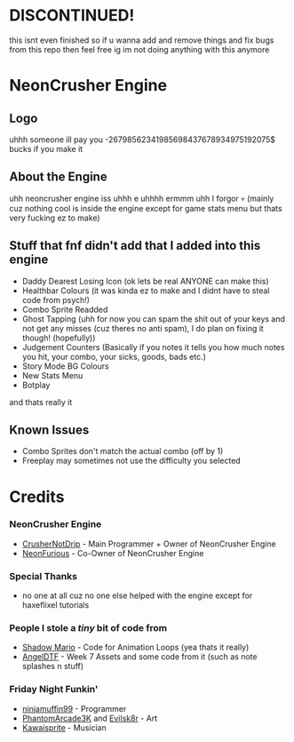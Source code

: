 # DISCONTINUED! 
this isnt even finished so if u wanna add and remove things and fix bugs from this repo then feel free ig im not doing anything with this anymore

# NeonCrusher Engine

## Logo
uhhh someone ill pay you -26798562341985698437678934975192075$ bucks if you make it

## About the Engine
uhh neoncrusher engine iss uhhh e uhhhh ermmm uhh I forgor 💀 (mainly cuz nothing cool is inside the engine except for game stats menu but thats very fucking ez to make)

## Stuff that fnf didn't add that I added into this engine

- Daddy Dearest Losing Icon (ok lets be real ANYONE can make this)
- Healthbar Colours (it was kinda ez to make and I didnt have to steal code from psych!)
- Combo Sprite Readded
- Ghost Tapping (uhh for now you can spam the shit out of your keys and not get any misses (cuz theres no anti spam), I do plan on fixing it though! (hopefully))
- Judgement Counters (Basically if you notes it tells you how much notes you hit, your combo, your sicks, goods, bads etc.)
- Story Mode BG Colours
- New Stats Menu
- Botplay

and thats really it

## Known Issues

- Combo Sprites don't match the actual combo (off by 1)
- Freeplay may sometimes not use the difficulty you selected

# Credits

### NeonCrusher Engine
- [CrusherNotDrip](https://twitter.com/CrusherNotDrip) - Main Programmer + Owner of NeonCrusher Engine
- [NeonFurious](https://twitter.com/Java_NotDrip) - Co-Owner of NeonCrusher Engine

### Special Thanks
- no one at all cuz no one else helped with the engine except for haxeflixel tutorials

### People I stole a *tiny* bit of code from
- [Shadow Mario](https://twitter.com/Shadow_Mario_) - Code for Animation Loops (yea thats it really)
- [AngelDTF](https://github.com/AngelDTF) - Week 7 Assets and some code from it (such as note splashes n stuff)

### Friday Night Funkin'
- [ninjamuffin99](https://twitter.com/ninja_muffin99) - Programmer
- [PhantomArcade3K](https://twitter.com/phantomarcade3k) and [Evilsk8r](https://twitter.com/evilsk8r) - Art
- [Kawaisprite](https://twitter.com/kawaisprite) - Musician
